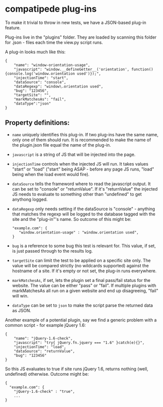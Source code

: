 # compatipede plug-ins

To make it trivial to throw in new tests, we have a JSON-based plug-in feature.

Plug-ins live in the "plugins" folder. They are loaded by scanning this folder for .json - files each time the view.py script runs.

A plug-in looks much like this:

```
{
    "name": "window-orientation-usage",
    "javascript": "window.__defineGetter__('orientation', function(){console.log('window.orientation used')});",
    "injectionTime": "start",
    "dataSource": "console",
    "dataRegexp": "window\.orientation used",
    "bug": "123456",
    "targetSite": "",
    "markMatchesAs": "fail",
    "dataType":"json"
}
```

## Property definitions:

* `name` uniquely identifies this plug-in. If two plug-ins have the same name, only one of them should run. It is recommended to make the name of the plugin.json file equal the name of the plug-in.

* `javascript` is a string of JS that will be injected into the page.

* `injectionTime` controls when the injected JS will run. It takes values "start" or "load" ("start" being ASAP - before any page JS runs, "load" being when the load event would fire).

* `dataSource` tells the frameword where to read the javascript output. It can be set to "console" or "returnValue". If it's "returnValue" the injected JS needs to evaluate to something other than "undefined" to get anythong logged.

* `dataRegexp` only needs setting if the dataSource is "console" - anything that matches the regexp will be logged to the database tagged with the site and the "plug-in"'s name. So outcome of this might be:

    ```
    "example.com": {
       "window.orientation-usage" : "window.orientation used",
    }
    ```

* `bug` is a reference to some bug this test is relevant for. This value, if set, is just passed through to the results log.

* `targetSite` can limit the test to be applied on a specific site only. The value will be compared strictly (no wildcards supported) against the hostname of a site. If it's empty or not set, the plug-in runs everywhere.

* `markMatchesAs`, if set, lets the plugin set a final pass/fail status for the website. The value can be either "pass" or "fail". If multiple plugins with markMatchesAs all run on a given website and end up disagreeing, "fail" will win.

* `dataType` can be set to `json` to make the script parse the returned data as JSON.

Another example of a potential plugin, say we find a generic problem with a common script - for example jQuery 1.6:

```
{
    "name": "jQuery-1.6-check",
    "javascript": "try{ jQuery.fn.jquery === "1.6" }catch(e){}",
    "injectionTime": "load",
    "dataSource": "returnValue",
    "bug": "123456"
}
```

So this JS evaluates to true if site runs jQuery 1.6, returns nothing (well, undefined) otherwise. Outcome might be:

```
{ 
  "example.com": {
    "jQuery-1.6-check" : "true",
    ...
}
```
